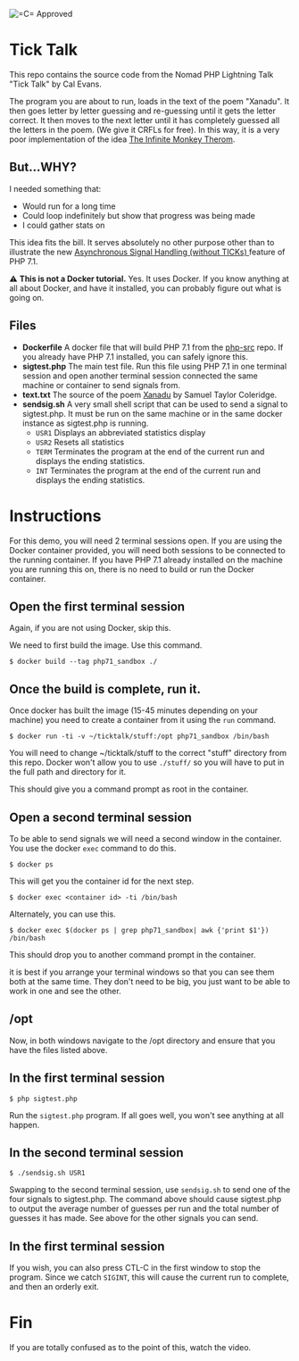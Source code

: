 ![=C= Approved](https://img.shields.io/badge/%3DC%3D-Aproved-green.svg?style=plastic)

# Tick Talk
This repo contains the source code from the Nomad PHP Lightning Talk "Tick Talk" by Cal Evans. 

The program you are about to run, loads in the text of the poem "Xanadu". It then goes letter by letter guessing and re-guessing until it gets the letter correct. It then moves to the next letter until it has completely guessed all the letters in the poem. (We give it CRFLs for free). In this way, it is a very poor implementation of the idea [The Infinite Monkey Therom](https://en.wikipedia.org/wiki/Infinite_monkey_theorem). 

## But...WHY?
I needed something that:

- Would run for a long time
- Could loop indefinitely but show that progress was being made
- I could gather stats on

This idea fits the bill. It serves absolutely no other purpose other than to illustrate the new [Asynchronous Signal Handling (without TICKs)
](https://wiki.php.net/rfc/async_signals) feature of PHP 7.1.


:warning: **This is not a Docker tutorial.** Yes. It uses Docker. If you know anything at all about Docker, and have it installed, you can probably figure out what is going on. 

## Files
- **Dockerfile**
A docker file that will build PHP 7.1 from the [php-src](https://github.com/php/php-src) repo. If you already have PHP 7.1 installed, you can safely ignore this.
- **sigtest.php**
The main test file. Run this file using PHP 7.1 in one terminal session and open another terminal session connected the same machine or container to send signals from.
- **text.txt**
The source of the poem [Xanadu](https://www.poetryfoundation.org/poems-and-poets/poems/detail/43991) by Samuel Taylor Coleridge.
- **sendsig.sh**
A very small shell script that can be used to send a signal to sigtest.php. It must be run on the same machine or in the same docker instance as sigtest.php is running.
  - `USR1` Displays an abbreviated statistics display
  - `USR2` Resets all statistics
  - `TERM` Terminates the program at the end of the current run and displays the ending statistics.
  - `INT`  Terminates the program at the end of the current run and displays the ending statistics.


# Instructions

For this demo, you will need 2 terminal sessions open. If you are using the Docker container provided, you will need both sessions to be connected to the running container. If you have PHP 7.1 already installed on the machine you are running this on, there is no need to build or run the Docker container.

## Open the first terminal session
Again, if you are not using Docker, skip this.


We need to first build the image. Use this command.
```
$ docker build --tag php71_sandbox ./
```

## Once the build is complete, run it.
Once docker has built the image (15-45 minutes depending on your machine) you need to create a container from it using the `run` command.
```
$ docker run -ti -v ~/ticktalk/stuff:/opt php71_sandbox /bin/bash
```
You will need to change ~/ticktalk/stuff to the correct "stuff" directory from this repo. Docker won't allow you to use `./stuff/` so you will have to put in the full path and directory for it.


This should give you a command prompt as root in the container.


## Open a second terminal session
To be able to send signals we will need a second window in the container. You use the docker `exec` command to do this. 

```
$ docker ps
```

This will get you the container id for the next step.
```
$ docker exec <container id> -ti /bin/bash
```

Alternately, you can use this.
```
$ docker exec $(docker ps | grep php71_sandbox| awk {'print $1'}) /bin/bash
```

This should drop you to another command prompt in the container. 

it is best if you arrange your terminal windows so that you can see them both at the same time. They don't need to be big, you just want to be able to work in one and see the other.

## /opt
Now, in both windows navigate to the /opt directory and ensure that you have the files listed above.


## In the first terminal session
```
$ php sigtest.php
```
Run the `sigtest.php` program. If all goes well, you won't see anything at all happen.


## In the second terminal session
```
$ ./sendsig.sh USR1
```

Swapping to the second terminal session, use `sendsig.sh` to send one of the four signals to sigtest.php. The command above should cause sigtest.php to output the average number of guesses per run and the total number of guesses it has made. See above for the other signals you can send.


## In the first terminal session
If you wish, you can also press CTL-C in the first window to stop the program. Since we catch `SIGINT`, this will cause the current run to complete, and then an orderly exit.


# Fin

If you are totally confused as to the point of this, watch the video.
